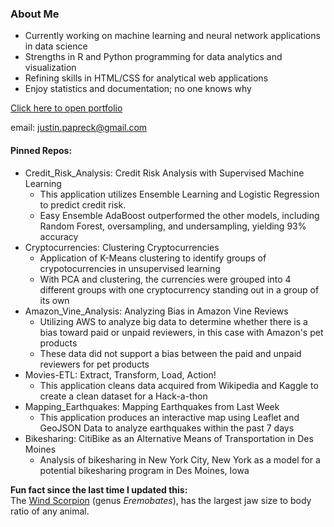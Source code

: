 ### About Me

- Currently working on machine learning and neural network applications in data science
- Strengths in R and Python programming for data analytics and visualization
- Refining skills in HTML/CSS for analytical web applications 
- Enjoy statistics and documentation; no one knows why

[Click here to open portfolio](https://htmlpreview.github.io/?https://github.com/FreshOats/Portfolio/blob/master/index.html)

email: justin.papreck@gmail.com


#### Pinned Repos:
- Credit_Risk_Analysis: Credit Risk Analysis with Supervised Machine Learning
  - This application utilizes Ensemble Learning and Logistic Regression to predict credit risk. 
  - Easy Ensemble AdaBoost outperformed the other models, including Random Forest, oversampling, and undersampling, yielding 93% accuracy
- Cryptocurrencies: Clustering Cryptocurrencies
  - Application of K-Means clustering to identify groups of crypotocurrencies in unsupervised learning
  - With PCA and clustering, the currencies were grouped into 4 different groups with one cryptocurrency standing out in a group of its own
- Amazon_Vine_Analysis: Analyzing Bias in Amazon Vine Reviews
  - Utilizing AWS to analyze big data to determine whether there is a bias toward paid or unpaid reviewers, in this case with Amazon's pet products   
  - These data did not support a bias between the paid and unpaid reviewers for pet products
- Movies-ETL: Extract, Transform, Load, Action! 
  - This application cleans data acquired from Wikipedia and Kaggle to create a clean dataset for a Hack-a-thon
- Mapping_Earthquakes: Mapping Earthquakes from Last Week
  - This application produces an interactive map using Leaflet and GeoJSON Data to analyze earthquakes within the past 7 days
- Bikesharing: CitiBike as an Alternative Means of Transportation in Des Moines
  - Analysis of bikesharing in New York City, New York as a model for a potential bikesharing program in Des Moines, Iowa



**Fun fact since the last time I updated this:** <br>
The [Wind Scorpion](https://www.inaturalist.org/taxa/82055-Eremobates) (genus *Eremobates*), has the largest jaw size to body ratio of any animal.
